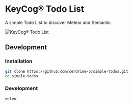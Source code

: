 # KeyCog® Todo List

A simple Todo List to discover Meteor and Semantic.

![](https://image.noelshack.com/fichiers/2017/29/1/1500287379-keycog-todolist.jpg "KeyCog® Todo List")

## Development

### Installation

```bash
git clone https://github.com/cendrine-b/simple-todos.git
cd simple-todos
```

### Development

```bash
meteor
```
